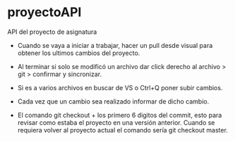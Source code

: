 # proyectoAPI
API del proyecto de asignatura

- Cuando se vaya a iniciar a trabajar, hacer un pull desde visual para obtener los ultimos cambios del proyecto.

- Al terminar si solo se modificó un archivo dar click derecho al archivo > git > confirmar y sincronizar.

- Si es a varios archivos en buscar de VS o Ctrl+Q poner subir cambios.

- Cada vez que un cambio sea realizado informar de dicho cambio.

- El comando git checkout + los primero 6 digitos del commit, esto para revisar como estaba el proyecto en una versión anterior.
  Cuando se requiera volver al proyecto actual el comando sería git checkout master.
